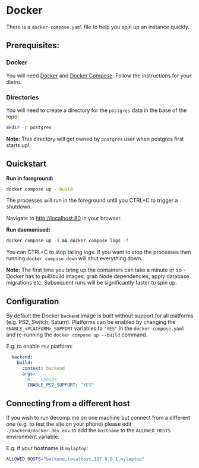 # Docker

There is a `docker-compose.yaml` file to help you spin up an instance quickly.

## Prerequisites:

### Docker

You will need [Docker](https://docs.docker.com/get-docker/) and [Docker Compose](https://docs.docker.com/compose/install/). Follow the instructions for your distro.

### Directories

You will need to create a directory for the `postgres` data in the base of the repo:

```sh
mkdir -p postgres
```

**Note:** This directory will get owned by `postgres` user when postgres first starts up!

## Quickstart

**Run in foreground:**

```sh
docker compose up --build
```

The processes will run in the foreground until you CTRL+C to trigger a shutdown.

Navigate to [http://localhost:80](http://localhost:80) in your browser.


**Run daemonised:**

```sh
docker compose up -d && docker compose logs -f
```
You can CTRL+C to stop tailing logs. If you want to stop the processes then running `docker compose down` will shut everything down.

**Note:** The first time you bring up the containers can take a minute or so - Docker has to pull/build images, grab Node dependencies, apply database migrations etc. Subsequent runs will be significantly faster to spin up.


## Configuration

By default the Docker `backend` image is built without support for all platforms (e.g. PS2, Switch, Saturn). Platforms can be enabled by changing the `ENABLE_<PLATFORM>_SUPPORT` variables to `"YES"` in the `docker-compose.yaml` and re-running the `docker compose up --build` command.

E.g. to enable `PS2` platform:

```yaml
  backend:
    build:
      context: backend
      args:
        #... <snip>
        ENABLE_PS2_SUPPORT: "YES"
```


## Connecting from a different host

If you wish to run decomp.me on one machine but connect from a different one (e.g. to test the site on your phone) please edit `./backend/docker.dev.env` to add the `hostname` to the `ALLOWED_HOSTS` environment variable.

E.g. if your hostname is `mylaptop`:

```sh
ALLOWED_HOSTS="backend,localhost,127.0.0.1,mylaptop"
```
